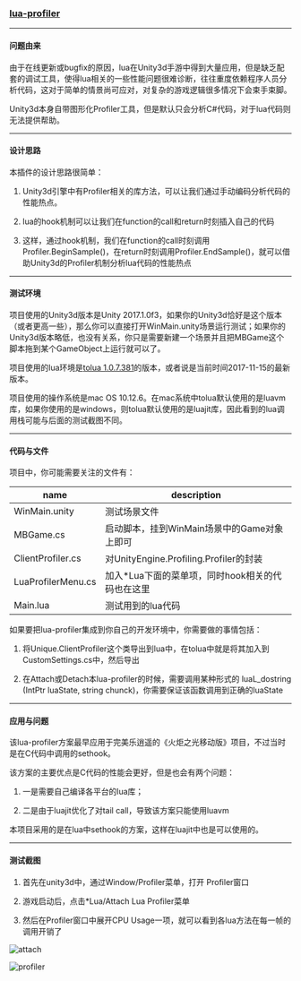 

### [lua-profiler](https://github.com/lixianmin/lua-profiler)

---
#### 问题由来

由于在线更新或bugfix的原因，lua在Unity3d手游中得到大量应用，但是缺乏配套的调试工具，使得lua相关的一些性能问题很难诊断，往往重度依赖程序人员分析代码，这对于简单的情景尚可应对，对复杂的游戏逻辑很多情况下会束手束脚。

Unity3d本身自带图形化Profiler工具，但是默认只会分析C#代码，对于lua代码则无法提供帮助。

----
#### 设计思路

本插件的设计思路很简单：

1. Unity3d引擎中有Profiler相关的库方法，可以让我们通过手动编码分析代码的性能热点。

2. lua的hook机制可以让我们在function的call和return时刻插入自己的代码

3. 这样，通过hook机制，我们在function的call时刻调用Profiler.BeginSample()，在return时刻调用Profiler.EndSample()，就可以借助Unity3d的Profiler机制分析lua代码的性能热点

---
#### 测试环境

项目使用的Unity3d版本是Unity 2017.1.0f3，如果你的Unity3d恰好是这个版本（或者更高一些），那么你可以直接打开WinMain.unity场景运行测试；如果你的Unity3d版本略低，也没有关系，你只是需要新建一个场景并且把MBGame这个脚本拖到某个GameObject上运行就可以了。

项目使用的lua环境是[tolua 1.0.7.381](https://github.com/topameng/tolua)的版本，或者说是当前时间2017-11-15的最新版本。

项目使用的操作系统是mac OS 10.12.6。在mac系统中tolua默认使用的是luavm库，如果你使用的是windows，则tolua默认使用的是luajit库，因此看到的lua调用栈可能与后面的测试截图不同。

----
#### 代码与文件

项目中，你可能需要关注的文件有：

name | description
---   |---
WinMain.unity | 测试场景文件
MBGame.cs | 启动脚本，挂到WinMain场景中的Game对象上即可
ClientProfiler.cs  | 对UnityEngine.Profiling.Profiler的封装
LuaProfilerMenu.cs | 加入*Lua下面的菜单项，同时hook相关的代码也在这里
Main.lua  | 测试用到的lua代码

如果要把lua-profiler集成到你自己的开发环境中，你需要做的事情包括：

1. 将Unique.ClientProfiler这个类导出到lua中，在tolua中就是将其加入到CustomSettings.cs中，然后导出

2. 在Attach或Detach本lua-profiler的时候，需要调用某种形式的 luaL_dostring (IntPtr luaState, string chunck)，你需要保证该函数调用到正确的luaState

---
#### 应用与问题

该lua-profiler方案最早应用于完美乐逍遥的《火炬之光移动版》项目，不过当时是在C代码中调用的sethook。

该方案的主要优点是C代码的性能会更好，但是也会有两个问题：

1. 一是需要自己编译各平台的lua库；

2. 二是由于luajit优化了对tail call，导致该方案只能使用luavm

本项目采用的是在lua中sethook的方案，这样在luajit中也是可以使用的。

---
#### 测试截图

1. 首先在unity3d中，通过Window/Profiler菜单，打开 Profiler窗口

2.  游戏启动后，点击*Lua/Attach Lua Profiler菜单

3. 然后在Profiler窗口中展开CPU Usage一项，就可以看到各lua方法在每一帧的调用开销了

![attach](https://raw.githubusercontent.com/lixianmin/lua-profiler/master/images/attach.jpeg)

![profiler](https://raw.githubusercontent.com/lixianmin/lua-profiler/master/images/profiler.jpeg)


